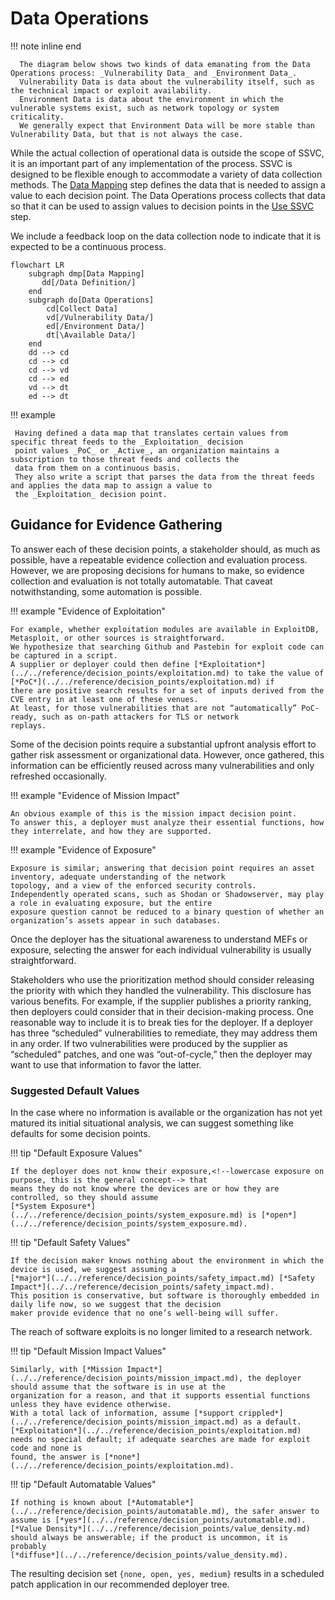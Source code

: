 # Data Operations

!!! note inline end

      The diagram below shows two kinds of data emanating from the Data Operations process: _Vulnerability Data_ and _Environment Data_.
      Vulnerability Data is data about the vulnerability itself, such as the technical impact or exploit availability.
      Environment Data is data about the environment in which the vulnerable systems exist, such as network topology or system criticality.
      We generally expect that Environment Data will be more stable than Vulnerability Data, but that is not always the case.

While the actual collection of operational data is outside the scope of SSVC, it is an important part of any implementation
of the process.
SSVC is designed to be flexible enough to accommodate a variety of data collection methods.
The [Data Mapping](prepare.md#data-mapping) step defines the data that is needed to assign a value to each decision point.
The Data Operations process collects that data so that it can be used to assign values to decision points in the 
[Use SSVC](use.md) step.

We include a feedback loop on the data collection node to indicate that it is expected to be a continuous process. 

```mermaid
flowchart LR
    subgraph dmp[Data Mapping]
       dd[/Data Definition/]
    end
    subgraph do[Data Operations]
        cd[Collect Data]
        vd[/Vulnerability Data/]
        ed[/Environment Data/]
        dt[\Available Data/]
    end
    dd --> cd
    cd --> cd
    cd --> vd
    cd --> ed
    vd --> dt
    ed --> dt
```

!!! example

     Having defined a data map that translates certain values from specific threat feeds to the _Exploitation_ decision 
     point values _PoC_ or _Active_, an organization maintains a subscription to those threat feeds and collects the 
     data from them on a continuous basis. 
     They also write a script that parses the data from the threat feeds and applies the data map to assign a value to 
     the _Exploitation_ decision point.

## Guidance for Evidence Gathering

To answer each of these decision points, a stakeholder should, as much as possible, have a repeatable evidence
collection and evaluation process.
However, we are proposing decisions for humans to make, so evidence collection and evaluation is not totally automatable.
That caveat notwithstanding, some automation is possible.

!!! example "Evidence of Exploitation"

    For example, whether exploitation modules are available in ExploitDB, Metasploit, or other sources is straightforward.
    We hypothesize that searching Github and Pastebin for exploit code can be captured in a script.
    A supplier or deployer could then define [*Exploitation*](../../reference/decision_points/exploitation.md) to take the value of [*PoC*](../../reference/decision_points/exploitation.md) if
    there are positive search results for a set of inputs derived from the CVE entry in at least one of these venues.
    At least, for those vulnerabilities that are not “automatically” PoC-ready, such as on-path attackers for TLS or network
    replays.

Some of the decision points require a substantial upfront analysis effort to gather risk assessment or organizational
data.
However, once gathered, this information can be efficiently reused across many vulnerabilities and only refreshed
occasionally.

!!! example "Evidence of Mission Impact"

    An obvious example of this is the mission impact decision point.
    To answer this, a deployer must analyze their essential functions, how they interrelate, and how they are supported.

!!! example "Evidence of Exposure"

    Exposure is similar; answering that decision point requires an asset inventory, adequate understanding of the network
    topology, and a view of the enforced security controls.
    Independently operated scans, such as Shodan or Shadowserver, may play a role in evaluating exposure, but the entire
    exposure question cannot be reduced to a binary question of whether an organization’s assets appear in such databases.

Once the deployer has the situational awareness to understand MEFs or exposure, selecting the answer for each individual
vulnerability is usually straightforward.

Stakeholders who use the prioritization method should consider releasing the priority with which they handled the
vulnerability.
This disclosure has various benefits.
For example, if the supplier publishes a priority ranking, then deployers could consider that in their decision-making
process.
One reasonable way to include it is to break ties for the deployer.
If a deployer has three “scheduled” vulnerabilities to remediate, they may address them in any order.
If two vulnerabilities were produced by the supplier as “scheduled” patches, and one was “out-of-cycle,” then the
deployer may want to use that information to favor the latter.

### Suggested Default Values

In the case where no information is available or the organization has not yet matured its initial situational analysis,
we can suggest something like defaults for some decision points.

!!! tip "Default Exposure Values"

    If the deployer does not know their exposure,<!--lowercase exposure on purpose, this is the general concept--> that
    means they do not know where the devices are or how they are controlled, so they should assume
    [*System Exposure*](../../reference/decision_points/system_exposure.md) is [*open*](../../reference/decision_points/system_exposure.md).

!!! tip "Default Safety Values"

    If the decision maker knows nothing about the environment in which the device is used, we suggest assuming a
    [*major*](../../reference/decision_points/safety_impact.md) [*Safety Impact*](../../reference/decision_points/safety_impact.md).
    This position is conservative, but software is thoroughly embedded in daily life now, so we suggest that the decision
    maker provide evidence that no one’s well-being will suffer.

The reach of software exploits is no longer limited to a research network.

!!! tip "Default Mission Impact Values"

    Similarly, with [*Mission Impact*](../../reference/decision_points/mission_impact.md), the deployer should assume that the software is in use at the
    organization for a reason, and that it supports essential functions unless they have evidence otherwise.
    With a total lack of information, assume [*support crippled*](../../reference/decision_points/mission_impact.md) as a default.
    [*Exploitation*](../../reference/decision_points/exploitation.md) needs no special default; if adequate searches are made for exploit code and none is
    found, the answer is [*none*](../../reference/decision_points/exploitation.md).


!!! tip "Default Automatable Values"

    If nothing is known about [*Automatable*](../../reference/decision_points/automatable.md), the safer answer to assume is [*yes*](../../reference/decision_points/automatable.md).
    [*Value Density*](../../reference/decision_points/value_density.md) should always be answerable; if the product is uncommon, it is probably
    [*diffuse*](../../reference/decision_points/value_density.md).

The resulting decision set `{none, open, yes, medium}` results in a scheduled patch application in our recommended
deployer tree.

